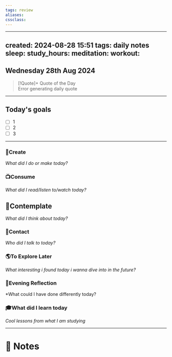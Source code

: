 ```yaml
---
tags: review
aliases:
cssclass:
---
```

 
---
created: 2024-08-28 15:51
tags: daily notes
sleep: 
study_hours: 
meditation: 
workout: 
---


## Wednesday 28th Aug 2024


> [!Quote]+ Quote of the Day  
> Error generating daily quote

--- 
## Today's goals

- [ ] 1
- [ ] 2
- [ ] 3

---

### 🎨Create
*What did I do or make today?*

  
### 📺Consume
*What did I read/listen to/watch today?*

  
## 💭Contemplate
*What did I think about today?*


### 👬Contact
*Who did I talk to today?*

  
### 🌎To Explore Later
*What interesting i found today i wanna dive into in the future?*


### 🌃Evening Reflection
*What could I have done differently today?


### 🎓What did I learn today
*Cool lessons from what I am studying*

---
# 📝 Notes


